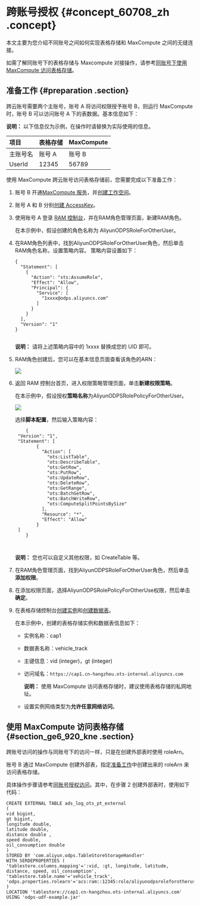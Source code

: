 # 跨账号授权 {#concept_60708_zh .concept}

本文主要为您介绍不同账号之间如何实现表格存储和 MaxCompute 之间的无缝连接。

如需了解同账号下的表格存储与 Maxcompute 对接操作，请参考[同账号下使用 MaxCompute 访问表格存储](intl.zh-CN/计算与分析/MaxCompute/使用MaxCompute访问表格存储.md#)。

## 准备工作 {#preparation .section}

跨云账号需要两个主账号，账号 A 将访问权限授予账号 B，则运行 MaxCompute 时，账号 B 可以访问账号 A 下的表数据。基本信息如下：

**说明：** 以下信息仅为示例，在操作时请替换为实际使用的信息。

|项目|表格存储|MaxCompute|
|:-|:---|:---------|
|主账号名|账号 A|账号 B|
|UserId|12345|56789|

使用 MaxCompute 跨云账号访问表格存储前，您需要完成以下准备工作：

1.  账号 B 开通[MaxCompute 服务](https://www.alibabacloud.com/product/maxcompute)，并[创建工作空间](../../../../intl.zh-CN/使用指南/管理控制台/工作空间列表.md#section_jhg_s4g_r2b)。
2.  账号 A 和 B 分别[创建 AccessKey](https://www.alibabacloud.com/help/doc-detail/53045.htm)。
3.  使用账号 A 登录 [RAM 控制台](https://ram.console.aliyun.com/)，并在RAM角色管理页面，新建RAM角色。

    在本示例中，假设创建的角色名称为 AliyunODPSRoleForOtherUser。

4.  在RAM角色列表中，找到AliyunODPSRoleForOtherUser角色，然后单击RAM角色名称，设置策略内容。 策略内容设置如下：

    ``` {#codeblock_iry_dgd_led}
    {
      "Statement": [
        {
          "Action": "sts:AssumeRole",
          "Effect": "Allow",
          "Principal": {
            "Service": [
              "1xxxx@odps.aliyuncs.com"
            ]
          }
        }
      ],
      "Version": "1"
    }
    					
    ```

    **说明：** 请将上述策略内容中的 1xxxx 替换成您的 UID 即可。

5.  RAM角色创建后，您可以在基本信息页面查看该角色的ARN：

    ![](http://static-aliyun-doc.oss-cn-hangzhou.aliyuncs.com/assets/img/20328/156496902754000_zh-CN.png)

6.  返回 RAM 控制台首页，进入权限策略管理页面，单击**新建权限策略**。

    在本示例中，假设授权**策略名称**为AliyunODPSRolePolicyForOtherUser。

    ![](http://static-aliyun-doc.oss-cn-hangzhou.aliyuncs.com/assets/img/20328/156496902853995_zh-CN.png)

    选择**脚本配置**，然后输入策略内容：

    ``` {#codeblock_i39_73c_5lz .language-sql}
        {
     "Version": "1",
     "Statement": [
            {
              "Action": [
                "ots:ListTable",
                "ots:DescribeTable",
                "ots:GetRow",
                "ots:PutRow",
                "ots:UpdateRow",
                "ots:DeleteRow",
                "ots:GetRange",
                "ots:BatchGetRow",
                "ots:BatchWriteRow",
                "ots:ComputeSplitPointsBySize"
              ],
              "Resource": "*",
              "Effect": "Allow"
            }
     ]
        }
    
    					
    ```

    **说明：** 您也可以自定义其他权限，如 CreateTable 等。

7.  在RAM角色管理页面，找到AliyunODPSRoleForOtherUser角色，然后单击**添加权限**。
8.  在添加权限页面，选择AliyunODPSRolePolicyForOtherUse权限，然后单击**确定**。
9.  在表格存储控制台[创建实例](../../../../intl.zh-CN/快速入门/创建实例.md#)和[创建数据表](../../../../intl.zh-CN/快速入门/创建数据表.md#)。

    在本示例中，创建的表格存储实例和数据表信息如下：

    -   实例名称：cap1
    -   数据表名称：vehicle\_track
    -   主键信息：vid \(integer\)，gt \(integer\)
    -   访问域名：`https://cap1.cn-hangzhou.ots-internal.aliyuncs.com` 

        **说明：** 使用 MaxCompute 访问表格存储时，建议使用表格存储的私网地址。

    -   设置实例网络类型为**允许任意网络访问**。

## 使用 MaxCompute 访问表格存储 {#section_ge6_920_kne .section}

跨账号访问的操作与同账号下的访问一样，只是在创建外部表时使用 roleArn。

账号 B 通过 MaxCompute 创建外部表，指定[准备工作](#)中创建出来的 roleArn 来访问表格存储。

具体操作步骤请参考[同账号授权访问](intl.zh-CN/计算与分析/MaxCompute/使用MaxCompute访问表格存储.md#)。其中，在步骤 2 创建外部表时，使用如下代码：

``` {#codeblock_dhg_ywq_5wb}
CREATE EXTERNAL TABLE ads_log_ots_pt_external
(
vid bigint,
gt bigint,
longitude double,
latitude double,
distance double ,
speed double,
oil_consumption double
)
STORED BY 'com.aliyun.odps.TableStoreStorageHandler'
WITH SERDEPROPERTIES (
'tablestore.columns.mapping'=':vid, :gt, longitude, latitude, distance, speed, oil_consumption',
'tablestore.table.name'='vehicle_track',
'odps.properties.rolearn'='acs:ram::12345:role/aliyunodpsroleforotheruser'
)
LOCATION 'tablestore://cap1.cn-hangzhou.ots-internal.aliyuncs.com'
USING 'odps-udf-example.jar'
			
```

